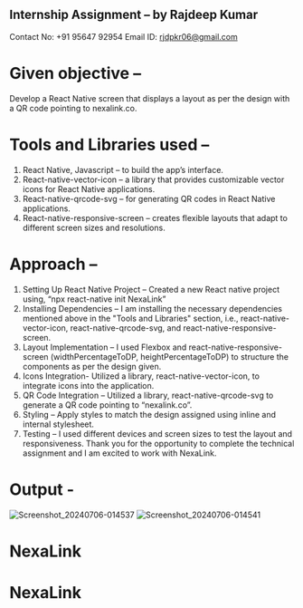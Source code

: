 ## Internship Assignment – by Rajdeep Kumar
Contact No: +91 95647 92954 Email ID: rjdpkr06@gmail.com
# Given objective –
Develop a React Native screen that displays a layout as per the design with a QR code pointing to nexalink.co.
# Tools and Libraries used –
1. React Native, Javascript – to build the app’s interface.
2. React-native-vector-icon – a library that provides customizable vector icons for React Native applications.
3. React-native-qrcode-svg – for generating QR codes in React Native applications.
4. React-native-responsive-screen – creates flexible layouts that adapt to different screen sizes and resolutions.
# Approach –
1. Setting Up React Native Project –
Created a new React native project using, “npx react-native init NexaLink”
2. Installing Dependencies –
I am installing the necessary dependencies mentioned above in the "Tools and Libraries" section, i.e., react-native-vector-icon, react-native-qrcode-svg, and react-native-responsive-screen.
3. Layout Implementation –
I used Flexbox and react-native-responsive-screen (widthPercentageToDP, heightPercentageToDP) to structure the components as per the design given.
4. Icons Integration-
Utilized a library, react-native-vector-icon, to integrate icons into the application.
5. QR Code Integration –
Utilized a library, react-native-qrcode-svg to generate a QR code pointing to “nexalink.co”.
6. Styling –
Apply styles to match the design assigned using inline and internal stylesheet.
7. Testing –
I used different devices and screen sizes to test the layout and responsiveness.
Thank you for the opportunity to complete the technical assignment and I am excited to work with NexaLink.


# Output -
![Screenshot_20240706-014537](https://github.com/rjdp06/NexaLink/assets/144466783/4abd6537-d872-49bf-b692-740532d5b359)
![Screenshot_20240706-014541](https://github.com/rjdp06/NexaLink/assets/144466783/1117abc9-337b-42b7-8c04-0e2bb81474c1)


# NexaLink
# NexaLink
